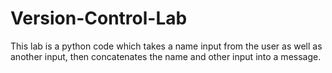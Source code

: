 # Version-Control-Lab
This lab is a python code which takes a name input from the user as well as another input, then concatenates the name and other input into a message.
